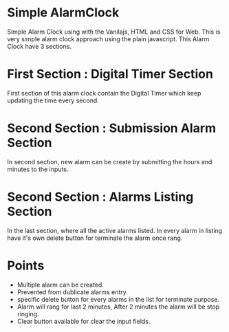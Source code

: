 # Simple AlarmClock

Simple Alarm Clock using with the Vanilajs, HTML and CSS for Web. This is very simple alarm clock approach using the plain javascript.
This Alarm Clock have 3 sections.

# First Section : Digital Timer Section
First section of this alarm clock contain the Digital Timer which keep updating the time every second.

# Second Section : Submission Alarm Section
In second section,  new alarm can be create by submitting the hours and minutes to the inputs.

# Second Section : Alarms Listing Section
In the last section, where all the active alarms listed. In every alarm in listing have it's own delete button for terminate the alarm once rang.

# Points

* Multiple alarm can be created.
* Prevented from dublicate alarms entry.
* specific delete button for every alarms in the list for terminate purpose.
* Alarm will rang for last 2 minutes, After 2 minutes the alarm will be stop ringing.
* Clear button available for clear the input fields.

